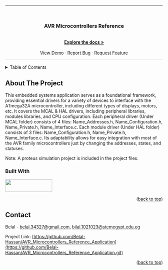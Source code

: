 <a name="readme-top"></a>
<hr>
<br />
<div align="center">
  <a href="https://github.com/Belal-Hassan/AVR_Microcontrollers_Reference_Application">
  </a>
<h3 align="center">AVR Microcontrollers Reference</h3>
  <p align="center">
    <br />
    <a href="https://github.com/Belal-Hassan/AVR_Microcontrollers_Reference_Application"><strong>Explore the docs »</strong></a>
    <br />
    <br />
    <a href="https://github.com/Belal-Hassan/AVR_Microcontrollers_Reference_Application">View Demo</a>
    ·
    <a href="https://github.com/Belal-Hassan/AVR_Microcontrollers_Reference_Application/issues">Report Bug</a>
    ·
    <a href="https://github.com/Belal-Hassan/AVR_Microcontrollers_Reference_Application/issues">Request Feature</a>
  </p>
</div>
<hr>


<details>
  <summary>Table of Contents</summary>
  <ol>
    <li>
      <a href="#About-The-Project">About The Project</a>
      <ul>
        <li><a href="#Built-With">Built With</a></li>
      </ul>
    </li>
    <li>
      <a href="#Functions & Definitions">Functions & Definitions</a>
    </li>
    <li><a href="#Contact">Contact</a></li>
  </ol>
</details>

## About The Project

This embedded systems application serves as a foundational framework, providing essential drivers for a variety of devices to interface with the ATmega32A microcontroller, 
including different types of displays, motors, etc. It covers the MCAL & HAL drivers, including peripheral libraries, modules libraries, and CPU configuration.
Each peripheral driver (Under MCAL folder) consists of 4 files: Name_Addresses.h, Name_Configuration.h, Name_Private.h, Name_Interface.c. Each module driver 
(Under HAL folder) consists of 3 files: Name_Configuration.h, Name_Private.h, Name_Interface.c. Its adaptability allows for easy integration with most of the AVR family microcontrollers just by changing the addresses, states, and statuses.

Note: A proteus simulation project is included in the project files.

### Built With
<img src="https://www.nicepng.com/png/detail/877-8775163_microchip-technology-logo.png" height = "40" width = "150" >

<p align="right">(<a href="#readme-top">back to top</a>)</p>

## Contact

Belal - belal.34327@gmail.com, bilal.1021023@stemegypt.edu.eg

Project Link: [https://github.com/Belal-Hassan/AVR_Microcontrollers_Reference_Application](https://github.com/Belal-Hassan/AVR_Microcontrollers_Reference_Application.git)
<p align="right">(<a href="#readme-top">back to top</a>)</p>
